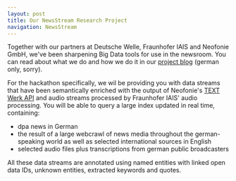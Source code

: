 ```yaml
---
layout: post
title: Our NewsStream Research Project
navigation: NewsStream
---
```


Together with our partners at Deutsche Welle, Fraunhofer IAIS and Neofonie GmbH, we've been sharpening Big Data tools for use in the newsroom. You can read about what we do and how we do it in our [project blog](http://newsstreamproject.org/) (german only, sorry).

For the hackathon specifically, we wil be providing you with data streams that have been semantically enriched with the output of Neofonie's [TEXT Werk API](http://txtwerk.de/) and audio streams processed by Fraunhofer IAIS' audio processing. You will be able to query a large index updated in real time, containing:

  * dpa news in German 
  * the result of a large webcrawl of news media throughout the german-speaking world as well as selected international sources in English
  * selected audio files plus transcriptions from german public broadcasters
  
All these data streams are annotated using named entities with linked open data IDs, unknown entities, extracted keywords and quotes. 
